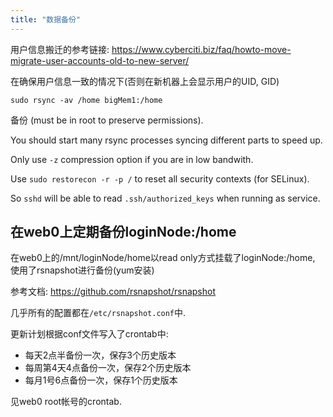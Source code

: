 ```yaml
---
title: "数据备份"
---
```



用户信息搬迁的参考链接: https://www.cyberciti.biz/faq/howto-move-migrate-user-accounts-old-to-new-server/

在确保用户信息一致的情况下(否则在新机器上会显示用户的UID, GID)

`sudo rsync -av /home bigMem1:/home`

备份 (must be in root to preserve permissions).

You should start many rsync processes syncing different parts to speed up.

Only use `-z` compression option if you are in low bandwith.

Use `sudo restorecon -r -p /` to reset all security contexts (for SELinux).

So `sshd` will be able to read `.ssh/authorized_keys` when running as service.

## 在web0上定期备份loginNode:/home

在web0上的/mnt/loginNode/home以read only方式挂载了loginNode:/home, 使用了rsnapshot进行备份(yum安装)

参考文档: https://github.com/rsnapshot/rsnapshot

几乎所有的配置都在`/etc/rsnapshot.conf`中.

更新计划根据conf文件写入了crontab中:

- 每天2点半备份一次，保存3个历史版本
- 每周第4天4点备份一次，保存2个历史版本
- 每月1号6点备份一次，保存1个历史版本

见web0 root帐号的crontab.
